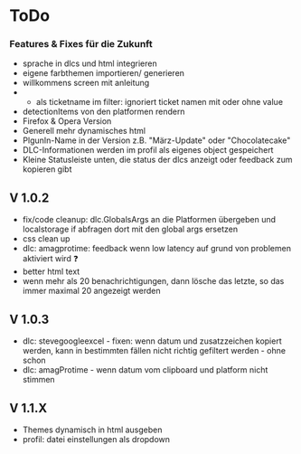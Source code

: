 # ToDo

### Features & Fixes für die Zukunft
 
- sprache in dlcs und html integrieren
- eigene farbthemen importieren/ generieren
- willkommens screen mit anleitung
- * als ticketname im filter: ignoriert ticket namen mit oder ohne value
- detectionItems von den platformen rendern
- Firefox & Opera Version
- Generell mehr dynamisches html
- PlgunIn-Name in der Version z.B. "März-Update" oder "Chocolatecake"
- DLC-Informationen werden im profil als eigenes object gespeichert
- Kleine Statusleiste unten, die status der dlcs anzeigt oder feedback zum kopieren gibt

## V 1.0.2
- fix/code cleanup: dlc.GlobalsArgs an die Platformen übergeben und localstorage if abfragen dort mit den global args ersetzen
- css clean up
- dlc: amagprotime: feedback wenn low latency auf grund von problemen aktiviert wird ❓
- better html text
- wenn mehr als 20 benachrichtigungen, dann lösche das letzte, so das immer maximal 20 angezeigt werden

## V 1.0.3
- dlc: stevegoogleexcel - fixen: wenn datum und zusatzzeichen kopiert werden, kann in bestimmten fällen nicht richtig gefiltert werden - ohne schon
- dlc: amagProtime - wenn datum vom clipboard und platform nicht stimmen

## V 1.1.X
- Themes dynamisch in html ausgeben
- profil: datei einstellungen als dropdown